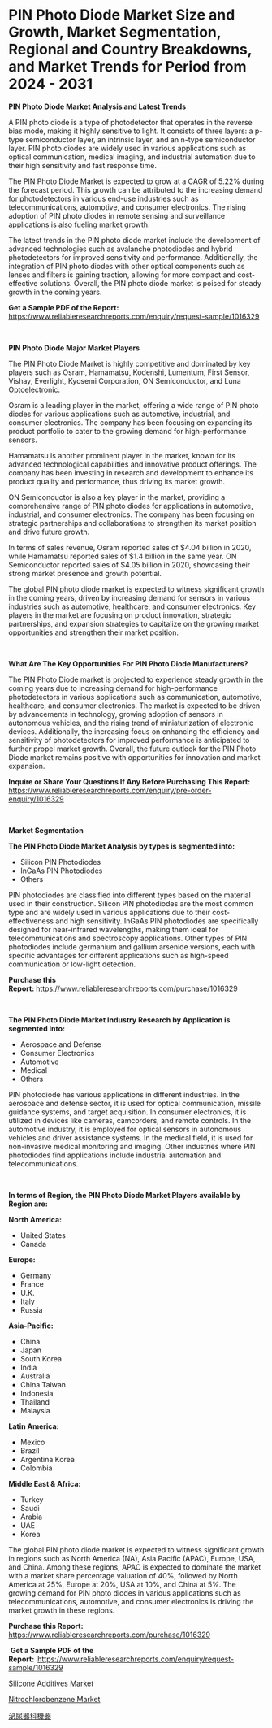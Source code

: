 <p><h1>PIN Photo Diode Market Size and Growth, Market Segmentation, Regional and Country Breakdowns, and Market Trends for Period from 2024 -  2031</h1></p><p><strong>PIN Photo Diode Market Analysis and Latest Trends</strong></p>
<p><p>A PIN photo diode is a type of photodetector that operates in the reverse bias mode, making it highly sensitive to light. It consists of three layers: a p-type semiconductor layer, an intrinsic layer, and an n-type semiconductor layer. PIN photo diodes are widely used in various applications such as optical communication, medical imaging, and industrial automation due to their high sensitivity and fast response time.</p><p>The PIN Photo Diode Market is expected to grow at a CAGR of 5.22% during the forecast period. This growth can be attributed to the increasing demand for photodetectors in various end-use industries such as telecommunications, automotive, and consumer electronics. The rising adoption of PIN photo diodes in remote sensing and surveillance applications is also fueling market growth.</p><p>The latest trends in the PIN photo diode market include the development of advanced technologies such as avalanche photodiodes and hybrid photodetectors for improved sensitivity and performance. Additionally, the integration of PIN photo diodes with other optical components such as lenses and filters is gaining traction, allowing for more compact and cost-effective solutions. Overall, the PIN photo diode market is poised for steady growth in the coming years.</p></p>
<p><strong>Get a Sample PDF of the Report:&nbsp;</strong> <a href="https://www.reliableresearchreports.com/enquiry/request-sample/1016329">https://www.reliableresearchreports.com/enquiry/request-sample/1016329</a></p>
<p>&nbsp;</p>
<p><strong>PIN Photo Diode Major Market Players</strong></p>
<p><p>The PIN Photo Diode Market is highly competitive and dominated by key players such as Osram, Hamamatsu, Kodenshi, Lumentum, First Sensor, Vishay, Everlight, Kyosemi Corporation, ON Semiconductor, and Luna Optoelectronic.</p><p>Osram is a leading player in the market, offering a wide range of PIN photo diodes for various applications such as automotive, industrial, and consumer electronics. The company has been focusing on expanding its product portfolio to cater to the growing demand for high-performance sensors.</p><p>Hamamatsu is another prominent player in the market, known for its advanced technological capabilities and innovative product offerings. The company has been investing in research and development to enhance its product quality and performance, thus driving its market growth.</p><p>ON Semiconductor is also a key player in the market, providing a comprehensive range of PIN photo diodes for applications in automotive, industrial, and consumer electronics. The company has been focusing on strategic partnerships and collaborations to strengthen its market position and drive future growth.</p><p>In terms of sales revenue, Osram reported sales of $4.04 billion in 2020, while Hamamatsu reported sales of $1.4 billion in the same year. ON Semiconductor reported sales of $4.05 billion in 2020, showcasing their strong market presence and growth potential.</p><p>The global PIN photo diode market is expected to witness significant growth in the coming years, driven by increasing demand for sensors in various industries such as automotive, healthcare, and consumer electronics. Key players in the market are focusing on product innovation, strategic partnerships, and expansion strategies to capitalize on the growing market opportunities and strengthen their market position.</p></p>
<p>&nbsp;</p>
<p><strong>What Are The Key Opportunities For PIN Photo Diode Manufacturers?</strong></p>
<p><p>The PIN Photo Diode market is projected to experience steady growth in the coming years due to increasing demand for high-performance photodetectors in various applications such as communication, automotive, healthcare, and consumer electronics. The market is expected to be driven by advancements in technology, growing adoption of sensors in autonomous vehicles, and the rising trend of miniaturization of electronic devices. Additionally, the increasing focus on enhancing the efficiency and sensitivity of photodetectors for improved performance is anticipated to further propel market growth. Overall, the future outlook for the PIN Photo Diode market remains positive with opportunities for innovation and market expansion.</p></p>
<p><strong>Inquire or Share Your Questions If Any Before Purchasing This Report:</strong> <a href="https://www.reliableresearchreports.com/enquiry/pre-order-enquiry/1016329">https://www.reliableresearchreports.com/enquiry/pre-order-enquiry/1016329</a></p>
<p>&nbsp;</p>
<p><strong>Market Segmentation</strong></p>
<p><strong>The PIN Photo Diode Market Analysis by types is segmented into:</strong></p>
<p><ul><li>Silicon PIN Photodiodes</li><li>InGaAs PIN Photodiodes</li><li>Others</li></ul></p>
<p><p>PIN photodiodes are classified into different types based on the material used in their construction. Silicon PIN photodiodes are the most common type and are widely used in various applications due to their cost-effectiveness and high sensitivity. InGaAs PIN photodiodes are specifically designed for near-infrared wavelengths, making them ideal for telecommunications and spectroscopy applications. Other types of PIN photodiodes include germanium and gallium arsenide versions, each with specific advantages for different applications such as high-speed communication or low-light detection.</p></p>
<p><strong>Purchase this Report:&nbsp;</strong><a href="https://www.reliableresearchreports.com/purchase/1016329">https://www.reliableresearchreports.com/purchase/1016329</a></p>
<p>&nbsp;</p>
<p><strong>The PIN Photo Diode Market Industry Research by Application is segmented into:</strong></p>
<p><ul><li>Aerospace and Defense</li><li>Consumer Electronics</li><li>Automotive</li><li>Medical</li><li>Others</li></ul></p>
<p><p>PIN photodiode has various applications in different industries. In the aerospace and defense sector, it is used for optical communication, missile guidance systems, and target acquisition. In consumer electronics, it is utilized in devices like cameras, camcorders, and remote controls. In the automotive industry, it is employed for optical sensors in autonomous vehicles and driver assistance systems. In the medical field, it is used for non-invasive medical monitoring and imaging. Other industries where PIN photodiodes find applications include industrial automation and telecommunications.</p></p>
<p>&nbsp;</p>
<p><strong>In terms of Region, the PIN Photo Diode Market Players available by Region are:</strong></p>
<p>
    <p> <strong> North America: </strong>
        <ul>
            <li>United States</li>
            <li>Canada</li>
        </ul>
        </p> 
    <p> <strong> Europe: </strong>
        <ul>
            <li>Germany</li>
            <li>France</li>
            <li>U.K.</li>
            <li>Italy</li>
            <li>Russia</li>
        </ul>
        </p> 
    <p> <strong> Asia-Pacific: </strong>
        <ul>
            <li>China</li>
            <li>Japan</li>
            <li>South Korea</li>
            <li>India</li>
            <li>Australia</li>
            <li>China Taiwan</li>
            <li>Indonesia</li>
            <li>Thailand</li>
            <li>Malaysia</li>
        </ul>
        </p> 
    <p> <strong> Latin America: </strong>
        <ul>
            <li>Mexico</li>
            <li>Brazil</li>
            <li>Argentina Korea</li>
            <li>Colombia</li>
        </ul>
        </p> 
    <p> <strong> Middle East & Africa: </strong>
        <ul>
            <li>Turkey</li>
            <li>Saudi</li>
            <li>Arabia</li>
            <li>UAE</li>
            <li>Korea</li>
        </ul>
    </p>
    </p>
<p><p>The global PIN photo diode market is expected to witness significant growth in regions such as North America (NA), Asia Pacific (APAC), Europe, USA, and China. Among these regions, APAC is expected to dominate the market with a market share percentage valuation of 40%, followed by North America at 25%, Europe at 20%, USA at 10%, and China at 5%. The growing demand for PIN photo diodes in various applications such as telecommunications, automotive, and consumer electronics is driving the market growth in these regions.</p></p>
<p><strong>Purchase this Report: </strong><a href="https://www.reliableresearchreports.com/purchase/1016329">https://www.reliableresearchreports.com/purchase/1016329</a></p>
<p>&nbsp;<strong>Get a Sample PDF of the Report:&nbsp;&nbsp;</strong><a href="https://www.reliableresearchreports.com/enquiry/request-sample/1016329">https://www.reliableresearchreports.com/enquiry/request-sample/1016329</a></p>
<p><strong></strong></p>
<p><p><a href="https://cedar-agate-3da.notion.site/Silicone-Additives-Market-Research-Report-Provides-thorough-Industry-Overview-which-offers-an-In-De-f12ce12af9ea48809fc772caa7d5dabf">Silicone Additives Market</a></p><p><a href="https://copper-carbon-84f.notion.site/Nitrochlorobenzene-Market-Offer-Valuable-Insights-into-Market-Size-Market-Share-Market-Trends-and-38a8f690b2704e6f80d442783f2b1a77">Nitrochlorobenzene Market</a></p><p><a href="https://github.com/marbadji/Market-Research-Report-List-1/blob/main/77552768260.md">泌尿器科機器</a></p></p>